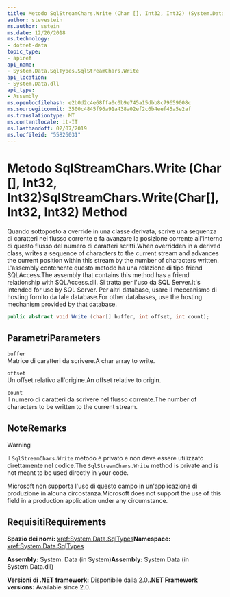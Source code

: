 ```yaml
---
title: Metodo SqlStreamChars.Write (Char [], Int32, Int32) (System.Data.SqlTypes)
author: stevestein
ms.author: sstein
ms.date: 12/20/2018
ms.technology:
- dotnet-data
topic_type:
- apiref
api_name:
- System.Data.SqlTypes.SqlStreamChars.Write
api_location:
- System.Data.dll
api_type:
- Assembly
ms.openlocfilehash: e2b0d2c4e68ffa0c0b9e745a15dbb8c79659008c
ms.sourcegitcommit: 3500c4845f96a91a438a02ef2c6b4eef45a5e2af
ms.translationtype: MT
ms.contentlocale: it-IT
ms.lasthandoff: 02/07/2019
ms.locfileid: "55826031"
---
```

# <a name="sqlstreamcharswritechar-int32-int32-method"></a><span data-ttu-id="ffe6c-102">Metodo SqlStreamChars.Write (Char [], Int32, Int32)</span><span class="sxs-lookup"><span data-stu-id="ffe6c-102">SqlStreamChars.Write(Char[], Int32, Int32) Method</span></span>

<span data-ttu-id="ffe6c-103">Quando sottoposto a override in una classe derivata, scrive una sequenza di caratteri nel flusso corrente e fa avanzare la posizione corrente all'interno di questo flusso del numero di caratteri scritti.</span><span class="sxs-lookup"><span data-stu-id="ffe6c-103">When overridden in a derived class, writes a sequence of characters to the current stream and advances the current position within this stream by the number of characters written.</span></span> <span data-ttu-id="ffe6c-104">L'assembly contenente questo metodo ha una relazione di tipo friend SQLAccess.</span><span class="sxs-lookup"><span data-stu-id="ffe6c-104">The assembly that contains this method has a friend relationship with SQLAccess.dll.</span></span> <span data-ttu-id="ffe6c-105">Si tratta per l'uso da SQL Server.</span><span class="sxs-lookup"><span data-stu-id="ffe6c-105">It's intended for use by SQL Server.</span></span> <span data-ttu-id="ffe6c-106">Per altri database, usare il meccanismo di hosting fornito da tale database.</span><span class="sxs-lookup"><span data-stu-id="ffe6c-106">For other databases, use the hosting mechanism provided by that database.</span></span>

```csharp
public abstract void Write (char[] buffer, int offset, int count);
```

## <a name="parameters"></a><span data-ttu-id="ffe6c-107">Parametri</span><span class="sxs-lookup"><span data-stu-id="ffe6c-107">Parameters</span></span>

`buffer`  
<span data-ttu-id="ffe6c-108">Matrice di caratteri da scrivere.</span><span class="sxs-lookup"><span data-stu-id="ffe6c-108">A char array to write.</span></span>

`offset`  
<span data-ttu-id="ffe6c-109">Un offset relativo all'origine.</span><span class="sxs-lookup"><span data-stu-id="ffe6c-109">An offset relative to origin.</span></span>

`count`  
<span data-ttu-id="ffe6c-110">Il numero di caratteri da scrivere nel flusso corrente.</span><span class="sxs-lookup"><span data-stu-id="ffe6c-110">The number of characters to be written to the current stream.</span></span>

## <a name="remarks"></a><span data-ttu-id="ffe6c-111">Note</span><span class="sxs-lookup"><span data-stu-id="ffe6c-111">Remarks</span></span>

> [!WARNING]
> <span data-ttu-id="ffe6c-112">Il `SqlStreamChars.Write` metodo è privato e non deve essere utilizzato direttamente nel codice.</span><span class="sxs-lookup"><span data-stu-id="ffe6c-112">The `SqlStreamChars.Write` method is private and is not meant to be used directly in your code.</span></span>
>
> <span data-ttu-id="ffe6c-113">Microsoft non supporta l'uso di questo campo in un'applicazione di produzione in alcuna circostanza.</span><span class="sxs-lookup"><span data-stu-id="ffe6c-113">Microsoft does not support the use of this field in a production application under any circumstance.</span></span>

## <a name="requirements"></a><span data-ttu-id="ffe6c-114">Requisiti</span><span class="sxs-lookup"><span data-stu-id="ffe6c-114">Requirements</span></span>

<span data-ttu-id="ffe6c-115">**Spazio dei nomi:** <xref:System.Data.SqlTypes></span><span class="sxs-lookup"><span data-stu-id="ffe6c-115">**Namespace:** <xref:System.Data.SqlTypes></span></span>

<span data-ttu-id="ffe6c-116">**Assembly:** System. Data (in System)</span><span class="sxs-lookup"><span data-stu-id="ffe6c-116">**Assembly:** System.Data (in System.Data.dll)</span></span>

<span data-ttu-id="ffe6c-117">**Versioni di .NET framework:** Disponibile dalla 2.0.</span><span class="sxs-lookup"><span data-stu-id="ffe6c-117">**.NET Framework versions:** Available since 2.0.</span></span>